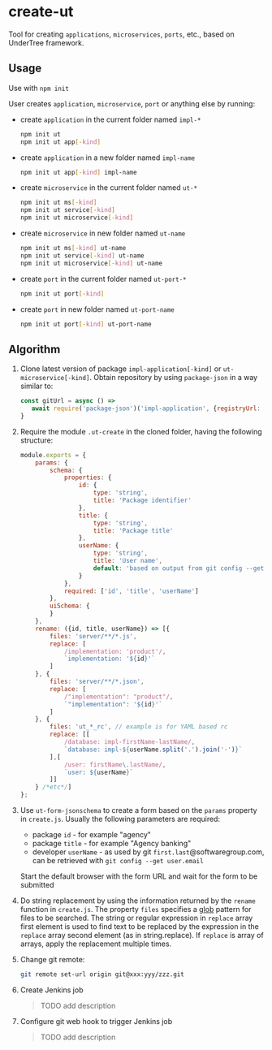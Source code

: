 # create-ut

Tool for creating `applications`, `microservices`, `ports`, etc.,
based on UnderTree framework.

## Usage

Use with `npm init`

User creates `application`, `microservice`, `port` or anything else by running:

* create `application` in the current folder named `impl-*`

  ```bash
  npm init ut
  npm init ut app[-kind]
  ```

* create `application` in a new folder named `impl-name`

  ```bash
  npm init ut app[-kind] impl-name
  ```

* create `microservice` in the current folder named `ut-*`

  ```bash
  npm init ut ms[-kind]
  npm init ut service[-kind]
  npm init ut microservice[-kind]
  ```

* create `microservice` in new folder named `ut-name`

  ```bash
  npm init ut ms[-kind] ut-name
  npm init ut service[-kind] ut-name
  npm init ut microservice[-kind] ut-name
  ```

* create `port` in the current folder named `ut-port-*`

  ```bash
  npm init ut port[-kind]
  ```

* create `port` in new folder named `ut-port-name`

  ```bash
  npm init ut port[-kind] ut-port-name
  ```

## Algorithm

1) Clone latest version of package `impl-application[-kind]` or `ut-microservice[-kind]`.
   Obtain repository by using `package-json` in a way similar to:

   ```js
   const gitUrl = async () =>
      await require('package-json')('impl-application', {registryUrl: 'nexus.softwaregroup.com'})).repository.url
   }
   ```

1) Require the module `.ut-create` in the cloned folder, having the following structure:

   ```js
   module.exports = {
       params: {
           schema: {
               properties: {
                   id: {
                       type: 'string',
                       title: 'Package identifier'
                   },
                   title: {
                       type: 'string',
                       title: 'Package title'
                   },
                   userName: {
                       type: 'string',
                       title: 'User name',
                       default: 'based on output from git config --get user.email'
                   }
               },
               required: ['id', 'title', 'userName']
           },
           uiSchema: {
           }
       },
       rename: ({id, title, userName}) => [{
           files: 'server/**/*.js',
           replace: [
               /implementation: 'product'/,
               `implementation: '${id}'`
           ]
       }, {
           files: 'server/**/*.json',
           replace: [
               /"implementation": "product"/,
               `"implementation": '${id}'`
           ]
       }, {
           files: 'ut_*_rc', // example is for YAML based rc
           replace: [[
               /database: impl-firstName-lastName/,
               `database: impl-${userName.split('.').join('-')}`
           ],[
               /user: firstName\.lastName/,
               `user: ${userName}`
           ]]
       } /*etc*/]
   };
   ```

1) Use `ut-form-jsonschema` to create a form based on the `params` property
   in `create.js`.
   Usually the following parameters are required:
   * package `id` - for example "agency"
   * package `title` - for example "Agency banking"
   * developer `userName` - as used by git `first.last`@softwaregroup.com, can be
     retrieved with `git config --get user.email`

   Start the default browser with the form URL and
   wait for the form to be submitted

1) Do string replacement by using the information returned by
   the `rename` function in `create.js`.
   The property `files` specifies a [glob](https://www.npmjs.com/package/glob) pattern
   for files to be searched.
   The string or regular expression in `replace` array first
   element is used to find text to be replaced by the expression
   in the `replace` array second element (as in string.replace).
   If `replace` is array of arrays, apply the replacement multiple
   times.

1) Change git remote:

   ```bash
   git remote set-url origin git@xxx:yyy/zzz.git
   ```

1) Create Jenkins job
   > TODO add description

1) Configure git web hook to trigger Jenkins job
   > TODO add description
